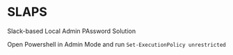 # SLAPS
Slack-based Local Admin PAssword Solution


Open Powershell in Admin Mode and run `Set-ExecutionPolicy unrestricted`